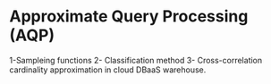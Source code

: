 # Approximate Query Processing (AQP)
1-Sampleing functions
2- Classification method
3- Cross-correlation cardinality approximation in cloud DBaaS warehouse.
